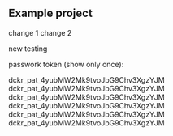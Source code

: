 ## Example project
change 1
change 2

new testing

passwork token (show only once): 

dckr_pat_4yubMW2Mk9tvoJbG9Chv3XgzYJM 
dckr_pat_4yubMW2Mk9tvoJbG9Chv3XgzYJM
dckr_pat_4yubMW2Mk9tvoJbG9Chv3XgzYJM
dckr_pat_4yubMW2Mk9tvoJbG9Chv3XgzYJM
dckr_pat_4yubMW2Mk9tvoJbG9Chv3XgzYJM
dckr_pat_4yubMW2Mk9tvoJbG9Chv3XgzYJM

